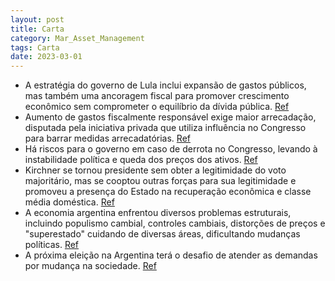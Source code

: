 ```yaml
---
layout: post
title: Carta
category: Mar_Asset_Management
tags: Carta
date: 2023-03-01
---
```


- A estratégia do governo de Lula inclui expansão de gastos públicos, mas também uma ancoragem fiscal para promover crescimento econômico sem comprometer o equilíbrio da dívida pública.
<a href="#" onclick="search_on_pdf('tos públicos com alguma ancoragem fiscal. Busca atingir o objetivo de reacelerar a atividade econôm')">Ref</a>
- Aumento de gastos fiscalmente responsável exige maior arrecadação, disputada pela iniciativa privada que utiliza influência no Congresso para barrar medidas arrecadatórias.
<a href="#" onclick="search_on_pdf('principal conflito enfrentado pelo atual governo reside na disputa a ser travada no Congresso Feder')">Ref</a>
- Há riscos para o governo em caso de derrota no Congresso, levando à instabilidade política e queda dos preços dos ativos.
<a href="#" onclick="search_on_pdf('Em um cenário de derrota, provavelmente veríamos nos meses seguin-tes forte volatilidade e piora do')">Ref</a>
- Kirchner se tornou presidente sem obter a legitimidade do voto majoritário, mas se cooptou outras forças para sua legitimidade e promoveu a presença do Estado na recuperação econômica e classe média doméstica.
<a href="#" onclick="search_on_pdf('forma, Kirchner se tornou presidente sem obter legitimidade do voto MAR ASSET MANAGEMENTmajoritári')">Ref</a>
- A economia argentina enfrentou diversos problemas estruturais, incluindo populismo cambial, controles cambiais, distorções de preços e "superestado" cuidando de diversas áreas, dificultando mudanças políticas.
<a href="#" onclick="search_on_pdf('mos esse tema de maneira mais aprofundada no restante do texto.A grande diferença da recente políti')">Ref</a>
- A próxima eleição na Argentina terá o desafio de atender as demandas por mudança na sociedade.
<a href="#" onclick="search_on_pdf('Acreditamos que um cenário “argentino” no Brasil seja de baixa probabili-dade, dada a nossa percepç')">Ref</a>
